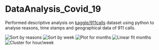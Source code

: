 # DataAnalysis_Covid_19
Performed descriptive analysis on <a href="https://www.kaggle.com/datasets/mchirico/montcoalert">kaggle/911calls</a> dataset using python to analyse reasons, time stamps and geographical data of 911 calls.

<img alt='Sort by reasons' src='https://drive.google.com/uc?export=view&id=1IyLgojLPpONP79OyZ9sUSyw1QGQMCHtp' style='border: none' />
<img alt='Sort by week' src='https://drive.google.com/uc?export=view&id=1srxzBt3ZWU0y4gm6loLdrozPU8KkQGTa' style='border: none' />
<img alt='Plot for months' src='https://drive.google.com/uc?export=view&id=1igRdtPDdQOR4ZF9ydtD6Ir_ao5-yPyeC' style='border: none' />
<img alt='Linear fit months' src='https://drive.google.com/uc?export=view&id=1FLxIPqiCIXHbJVlNtqS-im0Tk_JBjQyJ' style='border: none' />
<img alt='Cluster for hour/week' src='https://drive.google.com/uc?export=view&id=19WBzV-C09Djzw22ueZzdYDQom18JgF4M' style='border: none' />

